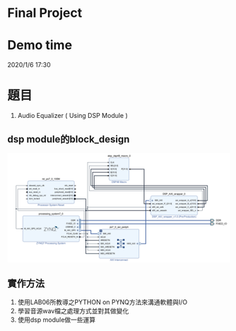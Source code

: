 Final Project
====================

# Demo time

2020/1/6 17:30

# 題目


1. Audio Equalizer ( Using DSP Module )

## dsp module的block_design

![block_design](image/block_design.png)

## 實作方法

1. 使用LAB06所教導之PYTHON on PYNQ方法來溝通軟體與I/O
2. 學習音源wav檔之處理方式並對其做變化
3. 使用dsp module做一些運算
